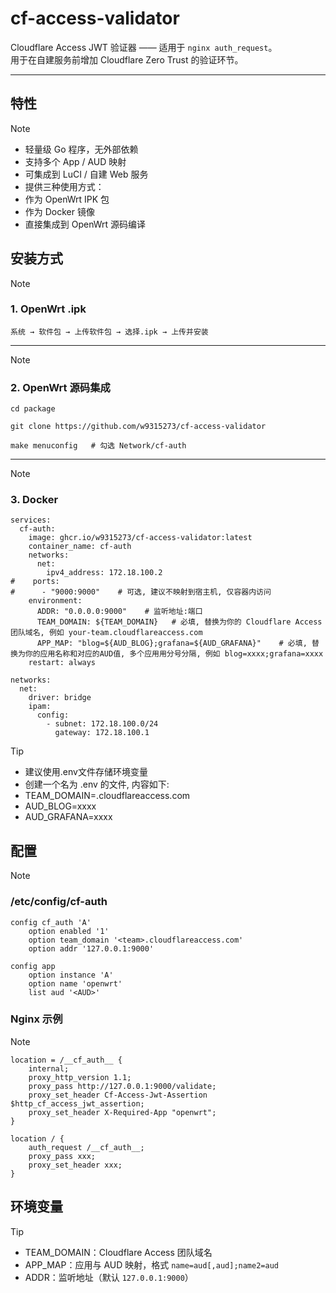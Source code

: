 # cf-access-validator

Cloudflare Access JWT 验证器 —— 适用于 `nginx auth_request`。  
用于在自建服务前增加 Cloudflare Zero Trust 的验证环节。  

---

## 特性
> [!NOTE]
> - 轻量级 Go 程序，无外部依赖  
> - 支持多个 App / AUD 映射  
> - 可集成到 LuCI / 自建 Web 服务  
> - 提供三种使用方式：  
> - 作为 OpenWrt IPK 包  
> - 作为 Docker 镜像  
> - 直接集成到 OpenWrt 源码编译  

## 安装方式
> [!NOTE]
> ### 1. OpenWrt .ipk
> ```
> 系统 → 软件包 → 上传软件包 → 选择.ipk → 上传并安装
> ```

---

> [!NOTE]
> ### 2. OpenWrt 源码集成
> ```
> cd package
> ```
> ```
> git clone https://github.com/w9315273/cf-access-validator
> ```
> ```
> make menuconfig   # 勾选 Network/cf-auth
> ```

---

> [!NOTE]
> ### 3. Docker
> ```
> services:
>   cf-auth:
>     image: ghcr.io/w9315273/cf-access-validator:latest
>     container_name: cf-auth
>     networks:
>       net:
>         ipv4_address: 172.18.100.2
> #    ports:
> #      - "9000:9000"    # 可选, 建议不映射到宿主机, 仅容器内访问
>     environment:
>       ADDR: "0.0.0.0:9000"    # 监听地址:端口
>       TEAM_DOMAIN: ${TEAM_DOMAIN}   # 必填, 替换为你的 Cloudflare Access 团队域名, 例如 your-team.cloudflareaccess.com
>       APP_MAP: "blog=${AUD_BLOG};grafana=${AUD_GRAFANA}"    # 必填, 替换为你的应用名称和对应的AUD值, 多个应用用分号分隔, 例如 blog=xxxx;grafana=xxxx
>     restart: always
> 
> networks:
>   net:
>     driver: bridge
>     ipam:
>       config:
>         - subnet: 172.18.100.0/24
>           gateway: 172.18.100.1

> [!TIP]
> - 建议使用.env文件存储环境变量
> - 创建一个名为 .env 的文件, 内容如下:
> - TEAM_DOMAIN=<Team>.cloudflareaccess.com
> - AUD_BLOG=xxxx
> - AUD_GRAFANA=xxxx

## 配置
> [!NOTE]
> 
> ### /etc/config/cf-auth
> ```
> config cf_auth 'A'
>     option enabled '1'
>     option team_domain '<team>.cloudflareaccess.com'
>     option addr '127.0.0.1:9000'
> 
> config app
>     option instance 'A'
>     option name 'openwrt'
>     list aud '<AUD>'
> ```

### Nginx 示例
> [!NOTE]
> ```
> location = /__cf_auth__ {
>     internal;
>     proxy_http_version 1.1;
>     proxy_pass http://127.0.0.1:9000/validate;
>     proxy_set_header Cf-Access-Jwt-Assertion $http_cf_access_jwt_assertion;
>     proxy_set_header X-Required-App "openwrt";
> }
> 
> location / {
>     auth_request /__cf_auth__;
>     proxy_pass xxx;
>     proxy_set_header xxx;
> }
> ```

## 环境变量
> [!TIP]
> - TEAM_DOMAIN：Cloudflare Access 团队域名  
> - APP_MAP：应用与 AUD 映射，格式 `name=aud[,aud];name2=aud`  
> - ADDR：监听地址（默认 `127.0.0.1:9000`）  
